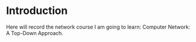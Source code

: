 # Introduction

Here will record the network course I am going to learn: Computer Network: A Top-Down Approach.


